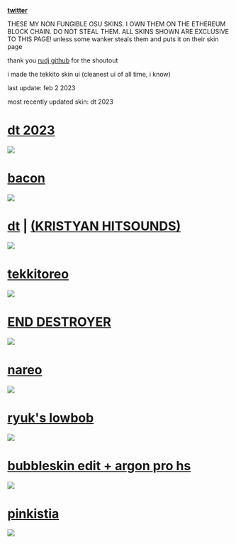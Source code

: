[**twitter**](https://twitter.com/bobertind)

THESE MY NON FUNGIBLE OSU SKINS. I OWN THEM ON THE ETHEREUM BLOCK CHAIN. DO NOT STEAL THEM.
ALL SKINS SHOWN ARE EXCLUSIVE TO THIS PAGE! unless some wanker steals them and puts it on their skin page

thank you [rudj github](https://github.com/rudj-skinhub/woal#readme) for the shoutout 

i made the tekkito skin ui (cleanest ui of all time, i know)

last update: feb 2 2023

most recently updated skin: dt 2023

# [dt 2023](https://ori09.s-ul.eu/3XZmLd1k)
![](https://ori09.s-ul.eu/DAR9PhcL)

# [bacon](https://ori09.s-ul.eu/sEHaf94f)
![](https://ori09.s-ul.eu/lkAAsNvf)

# [dt](https://ori09.s-ul.eu/A5TDv04A) | [(KRISTYAN HITSOUNDS)](https://ori09.s-ul.eu/jDhRiNZv)
![](https://ori09.s-ul.eu/V26ngv2u)

# [tekkitoreo](https://ori09.s-ul.eu/yTYRA2AD)
![](https://ori09.s-ul.eu/PTbGAxId)

# [END DESTROYER](https://ori09.s-ul.eu/bbqwJ8h5)
![](https://ori09.s-ul.eu/nl6myfC2)

# [nareo](https://ori09.s-ul.eu/bP6JzLli)
![](https://ori09.s-ul.eu/6MNjqsWT)

# [ryuk's lowbob](https://ori09.s-ul.eu/3Z7djY45)
![](https://ori09.s-ul.eu/dL4vDbJC)
  
# [bubbleskin edit + argon pro hs](https://ori09.s-ul.eu/zMeYtwZm)
![](https://ori09.s-ul.eu/qCJDx8KA)

# [pinkistia](https://ori09.s-ul.eu/GVNJkBUR)
![](https://ori09.s-ul.eu/lZ0ibqDI)


